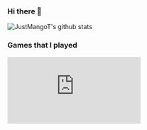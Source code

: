 ### Hi there 👋

![JustMangoT's github stats](https://github-readme-stats.vercel.app/api?username=JustMangoT&show_icons=true&theme=gruvbox)

### Games that I played
[![osu](http://lemmmy.pw/osusig/sig.php?colour=hexffcc22&uname=justmango&pp=2&countryrank&removeavmargin&flagshadow&flagstroke&darktriangles&opaqueavatar&avatarrounding=4&onlineindicator=undefined&xpbar&xpbarhex)](https://osu.ppy.sh/users/16212851)
